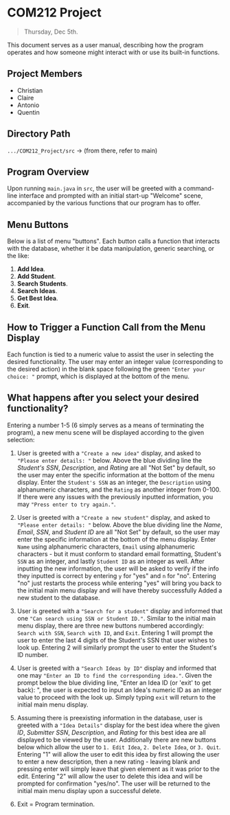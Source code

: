 # COM212 Project 
> Thursday, Dec 5th.

This document serves as a user manual, describing how the program operates and how someone might interact with or use its built-in functions.

## Project Members
- Christian
- Claire
- Antonio
- Quentin

## Directory Path
`.../COM212_Project/src` -> (from there, refer to main)

## Program Overview
Upon running `main.java` in `src`, the user will be greeted with a command-line interface and prompted with an initial start-up "Welcome" scene, accompanied by the various functions that our program has to offer. 

## Menu Buttons
Below is a list of menu "buttons". Each button calls a function that interacts with the database, whether it be data manipulation, generic searching, or the like:

1. **Add Idea**.
2. **Add Student**.
3. **Search Students**.
4. **Search Ideas**.
5. **Get Best Idea**.
6. **Exit**.

## How to Trigger a Function Call from the Menu Display
Each function is tied to a numeric value to assist the user in selecting the desired functionality. The user may enter an integer value (corresponding to the desired action) in the blank space following the green `"Enter your choice: "` prompt, which is displayed at the bottom of the menu.

## What happens after you select your desired functionality?
Entering a number 1-5 (6 simply serves as a means of terminating the program), a new menu scene will be displayed according to the given selection:

1. User is greeted with a `"Create a new idea"` display, and asked to `"Please enter details: "` below. Above the blue dividing line the *Student's SSN*, *Description*, and *Rating* are all "Not Set" by default, so the user may enter the specific information at the bottom of the menu display. Enter the `Student's SSN` as an integer, the `Description` using alphanumeric characters, and the `Rating` as another integer from 0-100.
If there were any issues with the previously inputted information, you may `"Press enter to try again."`.

2. User is greeted with a `"Create a new student"` display, and asked to `"Please enter details: "` below. Above the blue dividing line the *Name*, *Email*, *SSN*, and *Student ID* are all "Not Set" by default, so the user may enter the specific information at the bottom of the menu display. Enter `Name` using alphanumeric characters, `Email` using alphanumeric characters - but it must conform to standard email formatting, Student's `SSN` as an integer, and lastly `Student ID` as an integer as well.
After inputting the new information, the user will be asked to verify if the info they inputted is correct by entering `y` for "yes" and `n` for "no". Entering "no" just restarts the process while entering "yes" will bring you back to the initial main menu display and will have thereby successfully Added a new student to the database.

3. User is greeted with a `"Search for a student"` display and informed that one `"Can search using SSN or Student ID."`. Similar to the initial main menu display, there are three new buttons numbered accordingly: `Search with SSN`, `Search with ID`, and `Exit`. Entering 1 will prompt the user to enter the last 4 digits of the Student's SSN that user wishes to look up. Entering 2 will similarly prompt the user to enter the Student's ID number.

4. User is greeted with a `"Search Ideas by ID"` display and informed that one may `"Enter an ID to find the corresponding idea."`. Given the prompt below the blue dividing line, "Enter an Idea ID (or 'exit' to get back): ", the user is expected to input an Idea's numeric ID as an integer value to proceed with the look up. Simply typing `exit` will return to the initial main menu display.

5. Assuming there is preexisting information in the database, user is greeted with a `"Idea Details"` display for the best idea where the given *ID*, *Submitter SSN*, *Description*, and *Rating* for this best idea are all displayed to be viewed by the user. Additionally there are new buttons below which allow the user to `1. Edit Idea`, `2. Delete Idea`, or `3. Quit`. Entering "1" will allow the user to edit this idea by first allowing the user to enter a new description, then a new rating - leaving blank and pressing enter will simply leave that given element as it was prior to the edit. Entering "2" will allow the user to delete this idea and will be prompted for confirmation "yes/no". The user will be returned to the initial main menu display upon a successful delete.

6. Exit = Program termination.